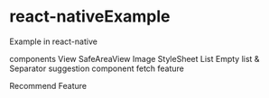 # react-nativeExample

Example in react-native

components
View
SafeAreaView
Image
StyleSheet
List
Empty list & Separator
suggestion component
fetch feature

Recommend Feature
